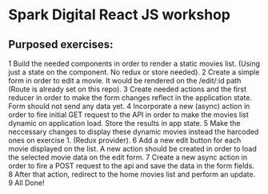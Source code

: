 # Spark Digital React JS workshop

## Purposed exercises:

1 Build the needed components in order to render a static movies list. (Using just a state on the component. No redux or store needed).
2 Create a simple form in order to edit a movie. It would be rendered on the /edit/:id path (Route is already set on this repo).
3 Create needed actions and the first reducer in order to make the form changes reflect in the application state. Form should not send any data yet.
4 Incorporate a new (async) action in order to fire initial GET request to the API in order to make the movies list dynamic on application load. Store the results in app state.
5 Make the neccessary changes to display these dynamic movies instead the harcoded ones on exercise 1. (Redux provider).
6 Add a new edit button for each movie displayed on the list. A new action should be created in order to load the selected movie data on the edit form.
7 Create a new async action in order to fire a POST request to the api and save the data in the form fields.
8 After that action, redirect to the home movies list and perform an update.
9 All Done!
